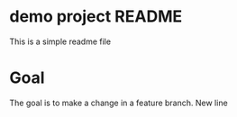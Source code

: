 # demo project README

This is a simple readme file

# Goal

The goal is to make a change in a feature branch.
New line

